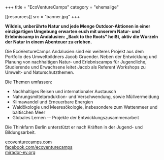 +++
title = "EcoVentureCamps"
category = "ehemalige"

[[resources]]
src = "banner.jpg"
+++

**Wildnis, unberührte Natur und jede Menge Outdoor-Aktionen in einer
einzigartigen Umgebung erwarten euch mit unserem Natur- und Erlebniscamp
in Andalusien: „Back to the Roots" heißt, aktiv die Wurzeln der Natur in
einem Abenteuer zu erleben.**

Die EcoVentureCamps Andalusien sind ein weiteres Projekt aus dem
Portfolio des Umweltbildners Jacob Gruender. Neben der Entwicklung und
Planung von nachhaltigen Natur- und Erlebniscamps für Jugendliche,
Studierende und Erwachsene leitet Jacob als Referent Workshops zu
Umwelt- und Naturschutzthemen.

Die Themen umfassen:

- Nachhaltiges Reisen und internationaler Austausch
- Nahrungsmittelproduktion- und Verschwendung, sowie Müllvermeidung
- Klimawandel und Erneuerbare Energien
- Waldökologie und Meeresökologie, insbesondere zum Wattenmeer und baltischen Meer
- Globales Lernen -- Projekte der Entwicklungszusammenarbeit

Die Thinkfarm Berlin unterstützt er nach Kräften in der Jugend- und
Bildungsarbeit.

[ecoventurecamps.com](https://ecoventurecamps.wordpress.com/)  
[facebook.com/ecoventurecamps](https://www.facebook.com/ecoventurecamps)  
[mirador-ev.org](http://www.mirador-ev.org/)
